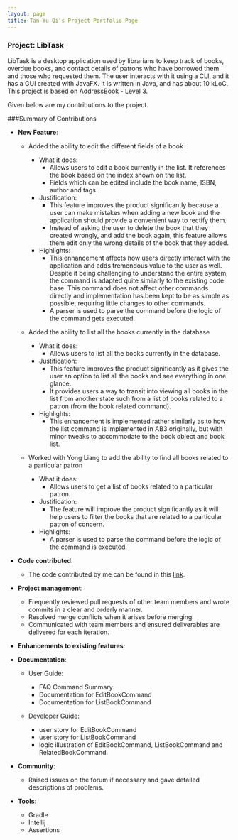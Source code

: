 ```yaml
---
layout: page
title: Tan Yu Qi's Project Portfolio Page
---
```


### Project: LibTask

LibTask is a desktop application used by librarians to keep track of books, overdue books, and contact details of patrons who have borrowed them and those who requested them. The user interacts with it using a CLI, and it has a GUI created with JavaFX. It is written in Java, and has about 10 kLoC. This project is based on AddressBook - Level 3.

Given below are my contributions to the project.

###Summary of Contributions

* **New Feature**:
  * Added the ability to edit the different fields of a book
    * What it does:
      * Allows users to edit a book currently in the list. It references the book based on the index shown on the list.
      * Fields which can be edited include the book name, ISBN, author and tags.
    * Justification:
      * This feature improves the product significantly because a user can make mistakes when adding a new book and the application should provide a convenient way to rectify them.
      * Instead of asking the user to delete the book that they created wrongly, and add the book again, this feature allows them edit only the wrong details of the book that they added.
    * Highlights:
      * This enhancement affects how users directly interact with the application and adds tremendous value to the user as well. Despite it being challenging to understand the entire system, the command is adapted quite similarly to the existing code base. This command does not affect other commands directly and implementation has been kept to be as simple as possible, requiring little changes to other commands.
      * A parser is used to parse the command before the logic of the command gets executed.
  
  * Added the ability to list all the books currently in the database
    * What it does:
      * Allows users to list all the books currently in the database.
    * Justification:
      * This feature improves the product significantly as it gives the user an option to list all the books and see everything in one glance.
      * It provides  users a way to transit into viewing all books in the list from another state such from a list of books related to a patron (from the book related command).
    * Highlights:
      * This enhancement is implemented rather similarly as to how the list command is implemented in AB3 originally, but with minor tweaks to accommodate to the book object and book list.
  
  * Worked with Yong Liang to add the ability to find all books related to a particular patron
    * What it does:
      * Allows users to get a list of books related to a particular patron.
    * Justification:
      * The feature will improve the product significantly as it will help users to filter the books that are related to a particular patron of concern.
    * Highlights:
      * A parser is used to parse the command before the logic of the command is executed.
  
* **Code contributed**:
  * The code contributed by me can be found in this [link](https://nus-cs2103-ay2122s2.github.io/tp-dashboard/?search=yuqitanyq&sort=groupTitle&sortWithin=title&timeframe=commit&mergegroup=&groupSelect=groupByRepos&breakdown=true&checkedFileTypes=docs~functional-code~test-code~other&since=2022-02-18).
  
* **Project management**:
  * Frequently reviewed pull requests of other team members and wrote commits in a clear and orderly manner.
  * Resolved merge conflicts when it arises before merging.
  * Communicated with team members and ensured deliverables are delivered for each iteration.

* **Enhancements to existing features**:

* **Documentation**:
  * User Guide:
    * FAQ Command Summary
    * Documentation for EditBookCommand
    * Documentation for ListBookCommand

  * Developer Guide:
    * user story for EditBookCommand
    * user story for ListBookCommand
    * logic illustration of EditBookCommand, ListBookCommand and RelatedBookCommand.

* **Community**:
  * Raised issues on the forum if necessary and gave detailed descriptions of problems.

* **Tools**:
  * Gradle
  * Intellij
  * Assertions
